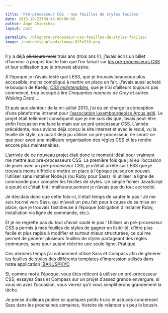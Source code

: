```yaml
---

title: 'Pré-processeur CSS : nos feuilles de styles faciles'
date: 2015-10-23T08:45:08+00:00
author: Ange Chierchia
layout: post

permalink: /blog/pre-processeur-css-feuilles-de-styles-faciles/
image: /contents/uploads/image-825x510.png
---
```

Il y a déjà <del>plusieurs mois</del> trois ans (trois ans !!), j&rsquo;avais écris un billet d&rsquo;humeur à propos tout le foin que l&rsquo;on faisait sur [les pré-processeurs CSS](http://chierchia.fr/blog/preprocesseur-css-pourquoi/ "Quel intérêt à utiliser un préprocesseur CSS ?") et leur utilisation que je trouvais abusive.

À l&rsquo;époque je n&rsquo;avais testé que LESS, que je trouvais beaucoup plus accessible, moins compliqué à mettre en place en fait. J&rsquo;avais aussi acheté le bouquin de Kaelig, _<a title="CSS maintenables avec Sass & Compass" href="http://www.css-maintenables.fr/" target="_blank">CSS maintenables</a>_, que je n&rsquo;ai d&rsquo;ailleurs toujours pas commencé, trop occupé à lire _Cinquantes nuances de Grey_ et autres _Walking Dead_ &#8230;<!--more-->

Et puis aux alentour de la mi-juillet 2013, j&rsquo;ai eu en charge la conception d&rsquo;une plateforme intranet pour <a href="http://www.arcus.lu" target="_blank">l&rsquo;association luxembourgeoise Arcus asbl</a>. Le projet était tellement conséquent que je me suis dis que j&rsquo;avais peut-être enfin l&rsquo;occasion me faire la main sur un pré-processeur CSS. L&rsquo;année précédente, nous avions déjà conçu le site internet et avec le recul, vu la feuille de style, on aurait déjà pu utiliser un pré-processeur, ne serait-ce que pour avoir une meilleure organisation des règles CSS et les rendre encore plus maintenables.

L&rsquo;arrivée de ce nouveau projet était donc le moment idéal pour vraiment me mettre aux pré-processeurs CSS. La première fois que j&rsquo;ai eu l&rsquo;occasion de jouer avec un pré-processeur CSS, je m&rsquo;était arrêté sur LESS que je trouvais moins difficile à mettre en place à l&rsquo;époque puisqu&rsquo;on pouvait l&rsquo;utiliser sans installer Node.js (ou Ruby pour Sass)  ni utiliser la ligne de commande pour compiler les feuilles de styles. Un simple fichier JavaScript à ajouté et c&rsquo;était fini ! malheureusement je n&rsquo;avais pas du tout accroché.

Je décidais donc que cette fois-ci, il était temps de sauter le pas ! Je me suis tourné vers Sass, qui m&rsquo;avait un peu fait peur à cause de sa mise en place, que je trouvais fastidieuse à l&rsquo;époque (obligation d&rsquo;installer Ruby, installation via ligne de commande, etc.).

Et je ne regrette pas du tout d&rsquo;avoir sauté le pas ! Utiliser un pré-processeur CSS a permis à mes feuilles de styles de gagner en lisibilité, d&rsquo;être plus facile et plus rapide à modifier et surtout mieux structurées, ce qui me permet de générer plusieurs feuilles de styles partageant des règles communes, sans pour autant réécrire une seule ligne. Pratique.

Ces derniers temps j&rsquo;ai notamment utilisé Sass et Compass afin de générer les feuilles de styles des différents templates d&rsquo;impression utilisés dans notre application <a href="http://www.ibakus.com" target="_blank">IBAKUS®KYC</a>.

Si, comme moi à l&rsquo;époque, vous êtes réticent à utiliser un pré-processeur CSS, essayez Sass et Compass sur un projet d&rsquo;assez grande envergure, si vous en avez l&rsquo;occasion, vous verrez qu&rsquo;il vous simplifierons grandement la tâche.

Je pense d&rsquo;ailleurs publier ici quelques petits trucs et astuces concernant Sass dans les prochaines semaines, histoire de relancer un peu le bousin.